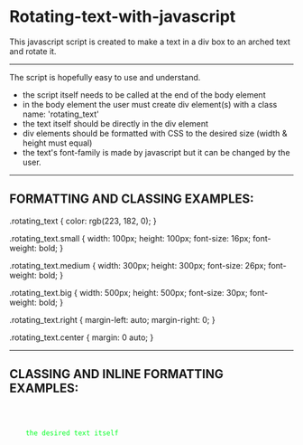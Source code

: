# Rotating-text-with-javascript

This javascript script is created to make a text in a div box to an arched text and rotate it.

*************

The script is hopefully easy to use and understand.

- the script itself needs to be called at the end of the body element
- in the body element the user must create div element(s) with a class name: 'rotating_text'
- the text itself should be directly in the div element
- div elements should be formatted with CSS to the desired size (width & height must equal)
- the text's font-family is made by javascript but it can be changed by the user.

*************

FORMATTING AND CLASSING EXAMPLES:
---------------------------------

.rotating_text {
  color: rgb(223, 182, 0);
}

.rotating_text.small {
  width: 100px;
  height: 100px;
  font-size: 16px;
  font-weight: bold;
}

.rotating_text.medium {
  width: 300px;
  height: 300px;
  font-size: 26px;
  font-weight: bold;
}

.rotating_text.big {
  width: 500px;
  height: 500px;
  font-size: 30px;
  font-weight: bold;
}

.rotating_text.right {
  margin-left: auto;
  margin-right: 0;
}

.rotating_text.center {
  margin: 0 auto;
}

*************

CLASSING AND INLINE FORMATTING EXAMPLES:
---------------------------
<code>
  <div class="rotating_text big center" style="color: rgb(0, 255, 34);">
    the desired text itself
  </div>
</code>

